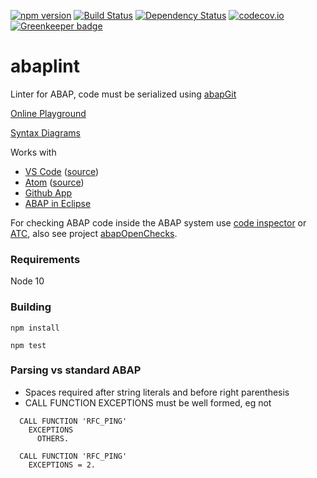 [![npm version](https://badge.fury.io/js/abaplint.svg)](https://badge.fury.io/js/abaplint)
[![Build Status](https://travis-ci.org/larshp/abaplint.svg?branch=master)](https://travis-ci.org/larshp/abaplint)
[![Dependency Status](https://david-dm.org/larshp/abaplint.svg)](https://david-dm.org/larshp/abaplint)
[![codecov.io](https://codecov.io/github/larshp/abaplint/coverage.svg?branch=master)](https://codecov.io/github/larshp/abaplint?branch=master)
[![Greenkeeper badge](https://badges.greenkeeper.io/larshp/abaplint.svg)](https://greenkeeper.io/)

# abaplint

Linter for ABAP, code must be serialized using [abapGit](https://github.com/larshp/abapGit)

[Online Playground](https://playground.abaplint.org)

[Syntax Diagrams](https://syntax.abaplint.org)

Works with
* [VS Code](https://marketplace.visualstudio.com/items?itemName=larshp.vscode-abaplint) ([source](https://github.com/abaplint/vscode-abaplint))
* [Atom](https://atom.io/packages/linter-abaplint) ([source](https://github.com/larshp/linter-abaplint))
* [Github App](https://github.com/apps/abaplint)
* [ABAP in Eclipse](https://github.com/larshp/abaplint-eclipse)

For checking ABAP code inside the ABAP system use [code inspector](http://wiki.scn.sap.com/wiki/display/ABAP/Code+Inspector) or [ATC](http://wiki.scn.sap.com/wiki/display/ABAP/ABAP+Test+Cockpit), also see project [abapOpenChecks](https://github.com/larshp/abapOpenChecks).

### Requirements
Node 10

### Building
`npm install`

`npm test`

### Parsing vs standard ABAP
* Spaces required after string literals and before right parenthesis
* CALL FUNCTION EXCEPTIONS must be well formed, eg not
```abap
  CALL FUNCTION 'RFC_PING'
    EXCEPTIONS
      OTHERS.

  CALL FUNCTION 'RFC_PING'
    EXCEPTIONS = 2.
```
